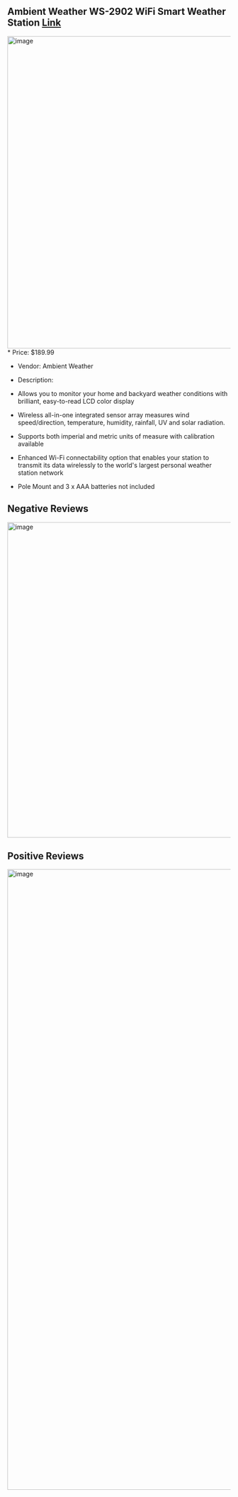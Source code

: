 ## Ambient Weather WS-2902 WiFi Smart Weather Station [Link](https://www.amazon.com/Ambient-Weather-WiFi-Station/dp/B01N5TEHLI/ref=sr_1_3_sspa?crid=34XFNX0N4YDBE&dib=eyJ2IjoiMSJ9.v4kYhPnpT1oi9gf1-Fb2oBYxrroIWY6f_PabLLpgyq7-33EaXmqo5SXg6NmdQJKIjDNfy1KHcds4PC5r5ZPzlHLTNiZ91dQYPw24kACpDK2NW17z4cf56eJX3pbaEHqe4ARhpEXmWIqZkx9BEYSJLqnFw17W7Gewc8rPF1XfbPkyf-Mtav_qY3JLw4wmwlE3KTSv2UFS55PNqQBid7nXPmRYJrGgZRSGya8_-_oK-XQ._q9lLvnvZLizQocuSpAPeeVjXIv-0fm0hyj0CMKXWw0&dib_tag=se&keywords=weather%2Bstation&qid=1705461566&sprefix=weather%2Bstation%2Caps%2C160&sr=8-3-spons&ufe=app_do%3Aamzn1.fos.f5122f16-c3e8-4386-bf32-63e904010ad0&sp_csd=d2lkZ2V0TmFtZT1zcF9hdGY&th=1)
<img width="703" alt="image" src="https://github.com/WhoWaWay/WhoWaWay.github.io/assets/157083035/f34f4978-fc91-43ea-9b0d-0232ae102f77">
* Price: $189.99

* Vendor: Ambient Weather

* Description:
* Allows you to monitor your home and backyard weather conditions with brilliant, easy-to-read LCD color display
* Wireless all-in-one integrated sensor array measures wind speed/direction, temperature, humidity, rainfall, UV and solar radiation.
* Supports both imperial and metric units of measure with calibration available
* Enhanced Wi-Fi connectability option that enables your station to transmit its data wirelessly to the world's largest personal weather station network
* Pole Mount and 3 x AAA batteries not included

## Negative Reviews
<img width="710" alt="image" src="https://github.com/WhoWaWay/WhoWaWay.github.io/assets/157083035/b9669433-942c-4346-b2eb-b39ae6d1f819">

## Positive Reviews
<img width="1397" alt="image" src="https://github.com/WhoWaWay/WhoWaWay.github.io/assets/157083035/603885a4-a939-40d3-835e-2a7ae748c702">


